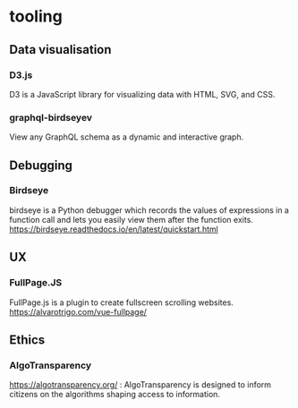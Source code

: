 # tooling


## Data visualisation 
### D3.js
D3 is a JavaScript library for visualizing data with HTML, SVG, and CSS.

### graphql-birdseyev 
View any GraphQL schema as a dynamic and interactive graph. 

## Debugging
### Birdseye
birdseye is a Python debugger which records the values of expressions in a function call and lets you easily view them after the function exits. 
https://birdseye.readthedocs.io/en/latest/quickstart.html
 
## UX
### FullPage.JS
FullPage.js is a plugin to create fullscreen scrolling websites.
https://alvarotrigo.com/vue-fullpage/


## Ethics
### AlgoTransparency
https://algotransparency.org/ : AlgoTransparency is designed to inform citizens on the algorithms shaping access to information.
